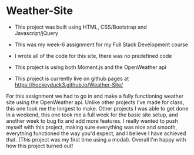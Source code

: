 # Weather-Site

* This project was built using HTML, CSS/Bootstrap and Javascript/jQuery

* This was my week-6 assignment for my Full Stack Development course

* I wrote all of the code for this site, there was no predefined code

* This project is using both Moment.js and the OpenWeather api

* This project is currently live on github pages at https://hockeyduck3.github.io/Weather-Site/

For this assignment we had to go in and make a fully functioning weather site using the OpenWeather api.
Unlike other projects I've made for class, this one took me the longest to make. Other projects I was able to get done in a weekend, this one took me a full week for the basic site setup, and another week to bug fix and add more features.
I really wanted to push myself with this project, making sure everything was nice and smooth, everything functioned the way you'd expect, and I believe I have achieved that. (This project was my first time using a modal). Overall I'm happy with how this project turned out!
